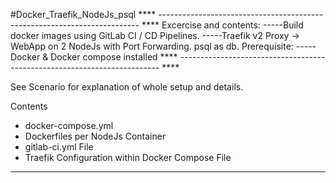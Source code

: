 #Docker_Traefik_NodeJs_psql
**** ------------------------------------------------------------------------- ****
  Excercise and contents:
  -----Build docker images using GitLab CI / CD Pipelines. 
  -----Traefik v2 Proxy -> WebApp on 2 NodeJs with Port Forwarding. psql as db.
  Prerequisite:
  -----Docker & Docker compose installed
**** ------------------------------------------------------------------------- ****

See Scenario for explanation of whole setup and details.


Contents
- docker-compose.yml
- Dockerfiles per NodeJs Container
- gitlab-ci.yml File
- Traefik Configuration within Docker Compose File
-------------------------------------------------------------------------
